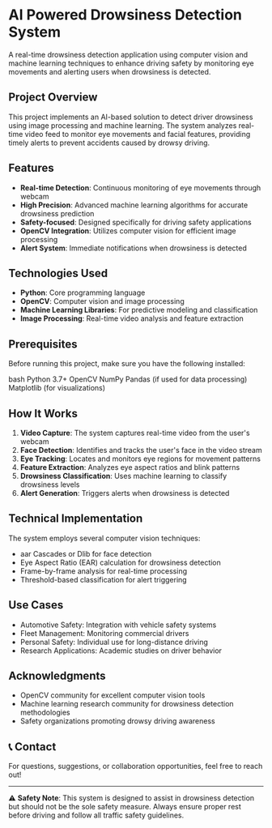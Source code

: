 # AI Powered Drowsiness Detection System

A real-time drowsiness detection application using computer vision and machine learning techniques to enhance driving safety by monitoring eye movements and alerting users when drowsiness is detected.

## Project Overview

This project implements an AI-based solution to detect driver drowsiness using image processing and machine learning. The system analyzes real-time video feed to monitor eye movements and facial features, providing timely alerts to prevent accidents caused by drowsy driving.

## Features

- **Real-time Detection**: Continuous monitoring of eye movements through webcam
- **High Precision**: Advanced machine learning algorithms for accurate drowsiness prediction
- **Safety-focused**: Designed specifically for driving safety applications
- **OpenCV Integration**: Utilizes computer vision for efficient image processing
- **Alert System**: Immediate notifications when drowsiness is detected

## Technologies Used

- **Python**: Core programming language
- **OpenCV**: Computer vision and image processing
- **Machine Learning Libraries**: For predictive modeling and classification
- **Image Processing**: Real-time video analysis and feature extraction

## Prerequisites

Before running this project, make sure you have the following installed:

bash
Python 3.7+
OpenCV
NumPy
Pandas (if used for data processing)
Matplotlib (for visualizations)



## How It Works

1. **Video Capture**: The system captures real-time video from the user's webcam
2. **Face Detection**: Identifies and tracks the user's face in the video stream
3. **Eye Tracking**: Locates and monitors eye regions for movement patterns
4. **Feature Extraction**: Analyzes eye aspect ratios and blink patterns
5. **Drowsiness Classification**: Uses machine learning to classify drowsiness levels
6. **Alert Generation**: Triggers alerts when drowsiness is detected

## Technical Implementation

The system employs several computer vision techniques:

- aar Cascades or Dlib for face detection
- Eye Aspect Ratio (EAR) calculation for drowsiness detection
- Frame-by-frame analysis for real-time processing
- Threshold-based classification for alert triggering

## Use Cases

- Automotive Safety: Integration with vehicle safety systems
- Fleet Management: Monitoring commercial drivers
- Personal Safety: Individual use for long-distance driving
- Research Applications: Academic studies on driver behavior


## Acknowledgments

- OpenCV community for excellent computer vision tools
- Machine learning research community for drowsiness detection methodologies
- Safety organizations promoting drowsy driving awareness

## 📞 Contact

For questions, suggestions, or collaboration opportunities, feel free to reach out!

---

⚠️ **Safety Note**: This system is designed to assist in drowsiness detection but should not be the sole safety measure. Always ensure proper rest before driving and follow all traffic safety guidelines.
